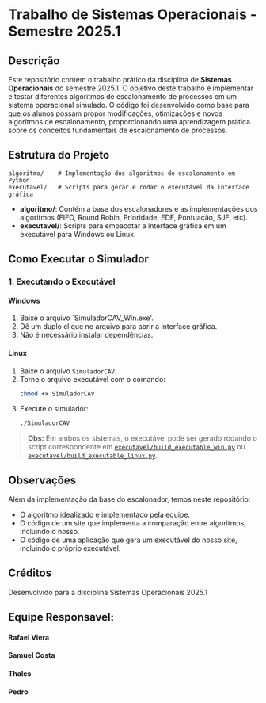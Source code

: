 # Trabalho de Sistemas Operacionais - Semestre 2025.1

## Descrição

Este repositório contém o trabalho prático da disciplina de **Sistemas Operacionais** do semestre 2025.1. O objetivo deste trabalho é implementar e testar diferentes algoritmos de escalonamento de processos em um sistema operacional simulado. O código foi desenvolvido como base para que os alunos possam propor modificações, otimizações e novos algoritmos de escalonamento, proporcionando uma aprendizagem prática sobre os conceitos fundamentais de escalonamento de processos.

## Estrutura do Projeto

```
algoritmo/    # Implementação dos algoritmos de escalonamento em Python
executavel/   # Scripts para gerar e rodar o executável da interface gráfica
```

- **algoritmo/**: Contém a base dos escalonadores e as implementações dos algoritmos (FIFO, Round Robin, Prioridade, EDF, Pontuação, SJF, etc).
- **executavel/**: Scripts para empacotar a interface gráfica em um executável para Windows ou Linux.

## Como Executar o Simulador

### 1. Executando o Executável

#### **Windows**

1. Baixe o arquivo `SimuladorCAV_Win.exe'.
2. Dê um duplo clique no arquivo para abrir a interface gráfica.
3. Não é necessário instalar dependências.

#### **Linux**

1. Baixe o arquivo `SimuladorCAV`.
2. Torne o arquivo executável com o comando:
   ```sh
   chmod +x SimuladorCAV
   ```
3. Execute o simulador:
   ```sh
   ./SimuladorCAV
   ```

> **Obs:** Em ambos os sistemas, o executável pode ser gerado rodando o script correspondente em [`executavel/build_executable_win.py`](executavel/build_executable_win.py) ou [`executavel/build_executable_linux.py`](executavel/build_executable_linux.py).

## Observações

Além da implementação da base do escalonador, temos neste repositório:

- O algoritmo idealizado e implementado pela equipe.
- O código de um site que implementa a comparação entre algoritmos, incluindo o nosso.
- O código de uma aplicação que gera um executável do nosso site, incluindo o próprio executável.

## Créditos

Desenvolvido para a disciplina Sistemas Operacionais 2025.1

## Equipe Responsavel: 

#### Rafael Viera
#### Samuel Costa
#### Thales
#### Pedro
